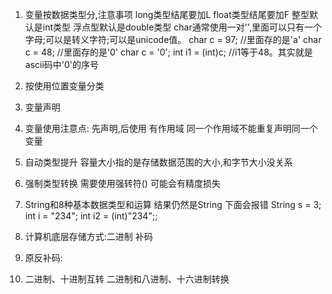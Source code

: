 1. 变量按数据类型分,注意事项
long类型结尾要加L
float类型结尾要加F
整型默认是int类型
浮点型默认是double类型
char通常使用一对'',里面可以只有一个字母;可以是转义字符;可以是unicode值。
char c = 97;      //里面存的是'a'
char c = 48;      //里面存的是'0'
char c = '0';
int i1 = (int)c;  //i1等于48。其实就是ascii码中'0'的序号

2. 按使用位置变量分类

3. 变量声明
4. 变量使用注意点:
   先声明,后使用
   有作用域
   同一个作用域不能重复声明同一个变量
5. 自动类型提升
   容量大小指的是存储数据范围的大小,和字节大小没关系
6. 强制类型转换
   需要使用强转符()
   可能会有精度损失
7. String和8种基本数据类型和运算
   结果仍然是String
   下面会报错
   String s = 3;
   int i = "234";
   int i2 = (int)"234";;

8. 计算机底层存储方式:二进制 补码
9. 原反补码:
10. 二进制、十进制互转  二进制和八进制、十六进制转换